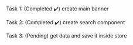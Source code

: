 Task 1: (Completed ✔️)
  create main banner

Task 2: (Completed ✔️)
  create search component

Task 3: (Pending)
  get data and save it inside store

